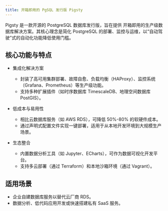```yaml
---
title: 开箱即用的 PgSQL 发行版 Pigsty
---
```


Pigsty 是一款开源的 PostgreSQL 数据库发行版，旨在提供 开箱即用的生产级数据库解决方案。其核心理念是简化 PostgreSQL 的部署、监控与运维，以“自动驾驶”式的自动化功能降低使用门槛。

## 核心功能与特点

- 集成化解决方案
    - 封装了高可用集群部署、故障自愈、负载均衡（HAProxy）、监控系统（Grafana、Prometheus）等生产级功能。
    - 支持多种扩展插件（如时序数据库 TimescaleDB、地理空间数据库 PostGIS）。

- 低成本与易用性
    - 相比云数据库服务（如 AWS RDS），可降低 50%-80% 的软硬件成本。
    - 通过声明式配置文件实现一键部署，适用于从本地开发环境到大规模生产场景。

- 生态整合
    - 内置数据分析工具（如 Jupyter、ECharts），可作为数据可视化开发平台。
    - 支持多云部署（通过 Terraform）和本地沙箱环境（通过 Vagrant）。

## 适用场景

- 企业自建数据库服务以替代云厂商 RDS。
- 数据分析、低代码应用开发或快速搭建私有 SaaS 服务。